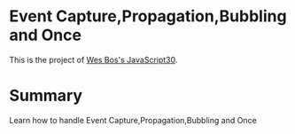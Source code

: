 # Event Capture,Propagation,Bubbling and Once

This is the project of [Wes Bos's JavaScript30](https://javascript30.com/).  

# Summary

Learn how to handle Event Capture,Propagation,Bubbling and Once